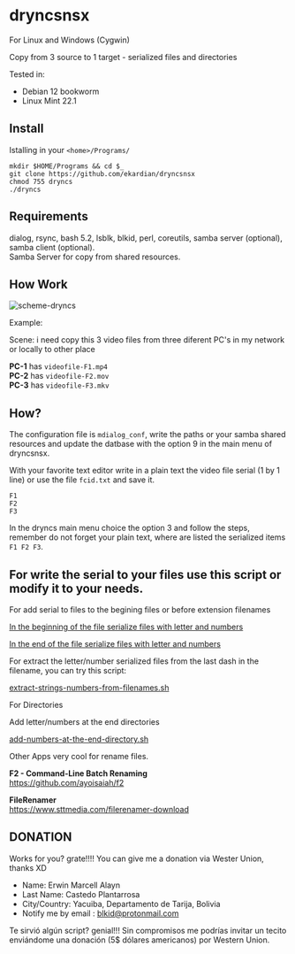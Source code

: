 # dryncsnsx
For Linux and Windows (Cygwin)

Copy from 3 source to 1 target - serialized files and directories

Tested in:

* Debian 12 bookworm
* Linux Mint 22.1

## Install

Istalling in your ``<home>/Programs/``


    mkdir $HOME/Programs && cd $_
    git clone https://github.com/ekardian/dryncsnsx
    chmod 755 dryncs
    ./dryncs


## Requirements

dialog, rsync, bash 5.2, lsblk, blkid, perl, coreutils, samba server (optional), samba client (optional).\
Samba Server for copy from shared resources.

## How Work

![scheme-dryncs](https://github.com/user-attachments/assets/52703672-741a-4159-bb84-8e9b17b0ba18)


Example:

Scene: i need copy this 3 video files from three diferent PC's in my network or locally to other place

**PC-1** has `videofile-F1.mp4`\
**PC-2** has `videofile-F2.mov`\
**PC-3** has `videofile-F3.mkv`

## How?

The configuration file is `mdialog_conf`, write the paths or your samba shared resources and update the datbase with the option 9 in the main menu of dryncsnsx.

With your favorite text editor write in a plain text the video file serial (1 by 1 line) or use the file `fcid.txt` and save it.

    F1
    F2
    F3

In the dryncs main menu choice the option 3 and follow the steps, remember do not forget your plain text, where are listed the serialized items `F1 F2 F3`.

## For write the serial to your files use this script or modify it to your needs.

For add serial to files to the begining files or before extension filenames

[In the beginning of the file serialize files with letter and numbers](https://github.com/ekardian/scripts-in-bash/blob/main/scripts/add-numbers-before-filename.sh)

[In the end of the file serialize files with letter and numbers](https://github.com/ekardian/scripts-in-bash/blob/main/scripts/add-numbers-before-extension.sh)

For extract the letter/number serialized files from the last dash in the filename, you can try this script:

[extract-strings-numbers-from-filenames.sh](https://github.com/ekardian/scripts-in-bash/blob/main/scripts/extract-strings-numbers-from-filenames.sh)

For Directories

Add letter/numbers at the end directories

[add-numbers-at-the-end-directory.sh](https://github.com/ekardian/scripts-in-bash/blob/main/scripts/add-numbers-at-the-end-directory.sh)

Other Apps very cool for rename files.

**F2 - Command-Line Batch Renaming**\
https://github.com/ayoisaiah/f2

**FileRenamer**\
https://www.sttmedia.com/filerenamer-download

DONATION
--------
Works for you? grate!!!! You can give me a donation via Wester Union, thanks XD

- Name: Erwin Marcell Alayn
- Last Name: Castedo Plantarrosa
- City/Country: Yacuiba, Departamento de Tarija, Bolivia
- Notify me by email : blkid@protonmail.com

Te sirvió algún script? genial!!!  Sin compromisos me podrías invitar un tecito enviándome una donación (5$ dólares americanos) por Western Union.
